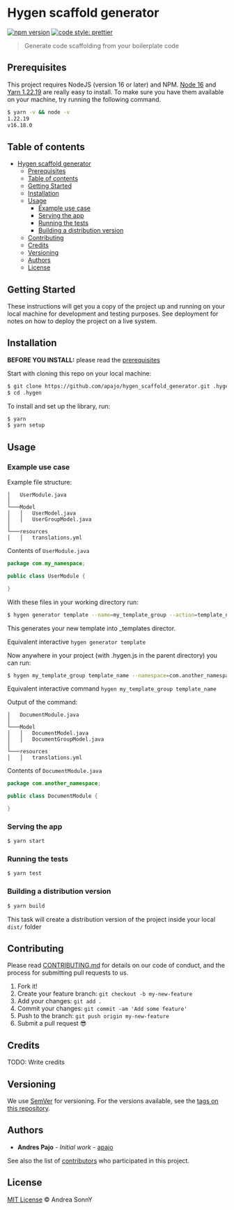 # Hygen scaffold generator

[![npm version](https://badge.fury.io/js/angular2-expandable-list.svg)](https://badge.fury.io/js/angular2-expandable-list)
[![code style: prettier](https://img.shields.io/badge/code_style-prettier-ff69b4.svg?style=flat-square)](https://github.com/prettier/prettier)

> Generate code scaffolding from your boilerplate code

## Prerequisites

This project requires NodeJS (version 16 or later) and NPM.
[Node 16](http://nodejs.org/) and [Yarn 1.22.19](https://yarnpkg.com/) are really easy to install.
To make sure you have them available on your machine,
try running the following command.

```sh
$ yarn -v && node -v
1.22.19
v16.18.0
```

## Table of contents

- [Hygen scaffold generator](#hygen-scaffold-generator)
    - [Prerequisites](#prerequisites)
    - [Table of contents](#table-of-contents)
    - [Getting Started](#getting-started)
    - [Installation](#installation)
    - [Usage](#usage)
        - [Example use case](#example-use-case)
        - [Serving the app](#serving-the-app)
        - [Running the tests](#running-the-tests)
        - [Building a distribution version](#building-a-distribution-version)
    - [Contributing](#contributing)
    - [Credits](#credits)
    - [Versioning](#versioning)
    - [Authors](#authors)
    - [License](#license)

## Getting Started

These instructions will get you a copy of the project up and running on your local machine for development and testing purposes. See deployment for notes on how to deploy the project on a live system.

## Installation

**BEFORE YOU INSTALL:** please read the [prerequisites](#prerequisites)

Start with cloning this repo on your local machine:

```sh
$ git clone https://github.com/apajo/hygen_scaffold_generator.git .hygen
$ cd .hygen
```

To install and set up the library, run:

```sh
$ yarn
$ yarn setup
```

## Usage

### Example use case

Example file structure:
```
│   UserModule.java
│
└───Model
│   │   UserModel.java
│   │   UserGroupModel.java
│
└───resources
│   │   translations.yml
```

Contents of `UserModule.java`
```java
package com.my_namespace;

public class UserModule {

}
```

With these files in your working directory run:
```sh
$ hygen generator template --name=my_template_group --action=template_name --className=User --namespace=com.my_namespace
```
This generates your new template into _templates director. 

Equivalent interactive  `hygen generator template`


Now anywhere in your project (with .hygen.js in the parent directory) you can run:
```sh
$ hygen my_template_group template_name --namespace=com.another_namespace --className=Document
```

Equivalent interactive command `hygen my_template_group template_name`


Output of the command:
```
│   DocumentModule.java
│
└───Model
│   │   DocumentModel.java
│   │   DocumentGroupModel.java
│
└───resources
│   │   translations.yml
```


Contents of `DocumentModule.java`
```java
package com.another_namespace;

public class DocumentModule {

}
```



### Serving the app

```sh
$ yarn start
```

### Running the tests

```sh
$ yarn test
```

### Building a distribution version

```sh
$ yarn build
```

This task will create a distribution version of the project
inside your local `dist/` folder

## Contributing

Please read [CONTRIBUTING.md](CONTRIBUTING.md) for details on our code of conduct, and the process for submitting pull requests to us.

1.  Fork it!
2.  Create your feature branch: `git checkout -b my-new-feature`
3.  Add your changes: `git add .`
4.  Commit your changes: `git commit -am 'Add some feature'`
5.  Push to the branch: `git push origin my-new-feature`
6.  Submit a pull request :sunglasses:

## Credits

TODO: Write credits

## Versioning

We use [SemVer](http://semver.org/) for versioning. For the versions available, see the [tags on this repository](https://github.com/apajo/hygen_scaffold_generator/tags).

## Authors

* **Andres Pajo** - *Initial work* - [apajo](https://apajo.ee/)

See also the list of [contributors](https://github.com/apajo/hygen_scaffold_generator) who participated in this project.

## License

[MIT License](https://andreasonny.mit-license.org/2019) © Andrea SonnY